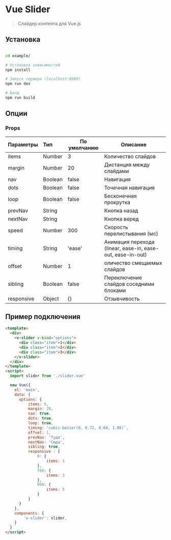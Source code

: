 # Vue Slider

> Слайдер контента для Vue.js

## Установка

``` bash

cd example/

# Установка зависимостей
npm install

# Запуск сервера (localhost:8080)
npm run dev

# Билд
npm run build
```

## Опции

### Props
| Параметры   | Тип           | По умолчанию  | Описание  |
| ----------- |:--------------| ---------|--------------|
| items       | Number        | 3        | Количество слайдов |
| margin      | Number        | 20       | Дистанция между слайдами   |
| nav         | Boolean       | false    | Навигация   |
| dots        | Boolean       | false    | Точечная навигация   |
| loop        | Boolean       | false    | Бесконечная прокрутка   |
| prevNav     | String        |          | Кнопка назад   |
| nextNav     | String        |          | Кнопка веред   |
| speed       | Number        | 300      | Скорость перелистывания (мс)   |
| timing      | String        | 'ease'   | Анимация перехода (linear, ease-in, ease-out, ease-in-out)  |
| offset      | Number        | 1        | оличество смещаемых слайдов   |
| sibling     | Boolean       | false    | Переключение слайдов соседними блоками   |
| responsive  | Object        | {}       | Отзывчивость   |


## Пример подключения

```html
<template>
  <div>
    <v-slider v-bind="options">
      <div class="item">1</div>
      <div class="item">2</div>
      <div class="item">3</div>
    </v-slider>
  </div>
</template>
<script>
  import slider from './slider.vue'

  new Vue({
    el: 'main',
    data: {
      options: {
          items: 5,
          margin: 20,
          nav: true,
          dots: true,
          loop: true,
          timing: 'cubic-bezier(0, 0.72, 0.64, 1.06)',
          offset: 1,
          prevNav: 'Туда',
          nextNav: 'Сюда',
          sibling: true,
          responsive : {
              0: {
                  items: 1
              },
              768: {
                  items: 3
              },
              999: {
                  items: 5
              }
          }
      }
    },
    components: {
        'v-slider': slider,
    }
  }
</script>
```
